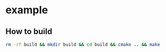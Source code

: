 # example

## How to build

```bash
rm -rf build && mkdir build && cd build && cmake .. && make
```

